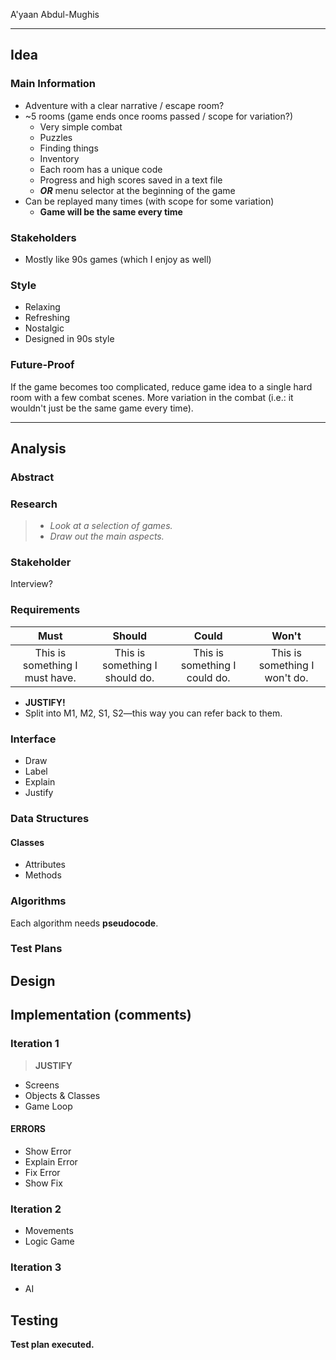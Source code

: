 A'yaan Abdul-Mughis

---
## Idea

### Main Information
- Adventure with a clear narrative / escape room?
- ~5 rooms (game ends once rooms passed / scope for variation?)
   - Very simple combat
   - Puzzles
   - Finding things
   - Inventory
   - Each room has a unique code
   - Progress and high scores saved in a text file
   - ***OR*** menu selector at the beginning of the game
- Can be replayed many times (with scope for some variation)
    - **Game will be the same every time**
### Stakeholders
- Mostly like 90s games (which I enjoy as well)
### Style
- Relaxing
- Refreshing
- Nostalgic
- Designed in 90s style
### Future-Proof
If the game becomes too complicated, reduce game idea to a single hard room with a few combat scenes. More variation in the combat (i.e.: it wouldn't just be the same game every time).

---
## Analysis

### Abstract

### Research
> - _Look at a selection of games._
> - _Draw out the main aspects._

### Stakeholder
Interview?

### Requirements

|Must|Should|Could|Won't|
|:-:|:-:|:-:|:-:|
|This is something I must have.|This is something I should do.|This is something I could do.|This is something I won't do.|

- **JUSTIFY!**
- Split into M1, M2, S1, S2—this way you can refer back to them.

### Interface
- Draw
- Label
- Explain
- Justify

### Data Structures
#### Classes
- Attributes
- Methods

### Algorithms
Each algorithm needs **pseudocode**.

### Test Plans

## Design

## Implementation (comments)

### Iteration 1
> **JUSTIFY**
- Screens
- Objects & Classes
- Game Loop

#### ERRORS
- Show Error
- Explain Error
- Fix Error
- Show Fix

### Iteration 2
- Movements
- Logic Game

### Iteration 3
- AI

## Testing
**Test plan executed.**
